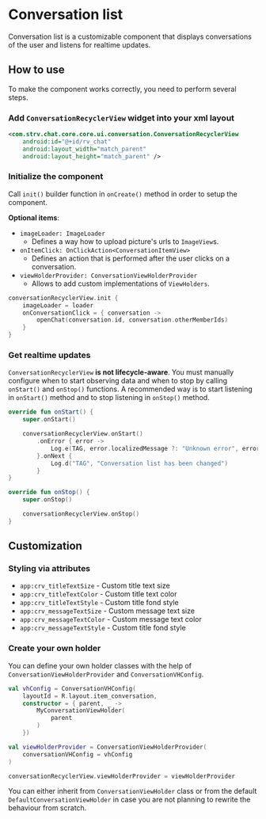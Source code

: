 # Conversation list

Conversation list is a customizable component that displays
conversations of the user and listens for realtime updates.

## How to use

To make the component works correctly, you need to perform several
steps.

### Add `ConversationRecyclerView` widget into your xml layout

```xml
<com.strv.chat.core.core.ui.conversation.ConversationRecyclerView
    android:id="@+id/rv_chat"
    android:layout_width="match_parent"
    android:layout_height="match_parent" />
```
### Initialize the component
Call `init()` builder function in `onCreate()` method in order to setup
the component.

**Optional items**:
- `imageLoader: ImageLoader` 
  -   Defines a way how to upload picture's urls to `ImageView`s.
- `onItemClick: OnClickAction<ConversationItemView>`
  -  Defines an action that is performed after the user clicks on a
     conversation.
- `viewHolderProvider: ConversationViewHolderProvider` 
  - Allows to add custom implementations of `ViewHolders`.
     
```kotlin
conversationRecyclerView.init {
    imageLoader = loader
    onConversationClick = { conversation ->
        openChat(conversation.id, conversation.otherMemberIds)
    }
}   
```

### Get realtime updates
`ConversationRecyclerView` **is not lifecycle-aware**. You must manually
configure when to start observing data and when to stop by calling
`onStart()` and `onStop()` functions. A recommended way is to start
listening in `onStart()` method and to stop listening in `onStop()`
method.

```kotlin
override fun onStart() {
    super.onStart()

    conversationRecyclerView.onStart()
        .onError { error ->
            Log.e(TAG, error.localizedMessage ?: "Unknown error", error)
        }.onNext {
            Log.d("TAG", "Conversation list has been changed")
        }
}

override fun onStop() {
    super.onStop()

    conversationRecyclerView.onStop()
}
```

## Customization

### Styling via attributes
- `app:crv_titleTextSize` - Custom title text size
- `app:crv_titleTextColor` - Custom title text color
- `app:crv_titleTextStyle` - Custom title fond style
- `app:crv_messageTextSize` - Custom message text size
- `app:crv_messageTextColor` - Custom message text color
- `app:crv_messageTextStyle` - Custom title fond style


### Create your own holder
You can define your own holder classes with the help of
`ConversationViewHolderProvider` and `ConversationVHConfig`.

```kotlin
val vhConfig = ConversationVHConfig(
    layoutId = R.layout.item_conversation,
    constructor = { parent, _ ->
        MyConversationViewHolder(
            parent
        )
    })

val viewHolderProvider = ConversationViewHolderProvider(
    conversationVHConfig = vhConfig
)

conversationRecyclerView.viewHolderProvider = viewHolderProvider
```

You can either inherit from `ConversationViewHolder` class or from the
default `DefaultConversationViewHolder` in case you are not planning to
rewrite the behaviour from scratch.